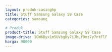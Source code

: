 ```yaml
---
layout: produk-casinghp
title: Stuff Samsung Galaxy S9 Case
categories: samsung

# Produk
product-title: Stuff Samsung Galaxy S9 Case
image-drive: 1GW6Byx1m5UVbgDy7iJhLf9mz7y7ntFlF
harga: 90000
---
```

